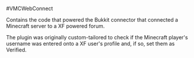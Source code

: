 #VMCWebConnect

Contains the code that powered the Bukkit connector that connected a Minecraft server to a XF powered forum.

The plugin was originally custom-tailored to check if the Minecraft player's username was entered onto a XF user's profile and, if so, set them as Verified.
